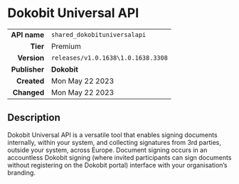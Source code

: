 # Dokobit Universal API
| | |
|-:|-|
|**API name**|`shared_dokobituniversalapi`|
|**Tier**|Premium|
|**Version**|`releases/v1.0.1638\1.0.1638.3308`|
|**Publisher**|**Dokobit**|
|**Created**|Mon May 22 2023|
|**Changed**|Mon May 22 2023|

## Description
Dokobit Universal API is a versatile tool that enables signing documents internally, within your system, and collecting signatures from 3rd parties, outside your system, across Europe. Document signing occurs in an accountless Dokobit signing (where invited participants can sign documents without registering on the Dokobit portal) interface with your organisation’s branding.
